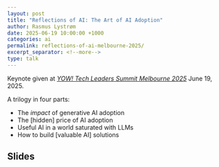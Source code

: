 ```yaml
---
layout: post
title: "Reflections of AI: The Art of AI Adoption"
author: Rasmus Lystrøm
date: 2025-06-19 10:00:00 +1000
categories: ai
permalink: reflections-of-ai-melbourne-2025/
excerpt_separator: <!--more-->
type: talk
---
```


Keynote given at [*YOW! Tech Leaders Summit Melbourne 2025*](https://yowcon.com/tech-leaders-melbourne-2025) June 19, 2025.

A trilogy in four parts:

- The *impact* of generative AI adoption
- The [hidden] price of AI adoption
- Useful AI in a world saturated with LLMs
- How to build [valuable AI] solutions

 <!--more-->

## Slides

<script></script>
